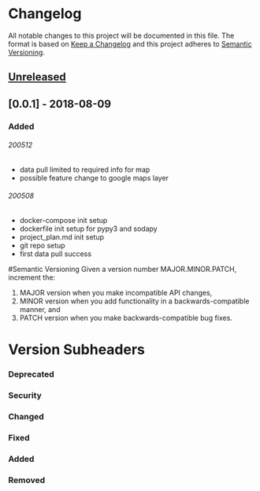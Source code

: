 # Changelog
All notable changes to this project will be documented in this file. The format is based on [Keep a Changelog](http://keepachangelog.com/en/1.0.0/) and this project adheres to [Semantic Versioning](http://semver.org/spec/v2.0.0.html).

## [Unreleased]


## [0.0.1] - 2018-08-09
### Added
###### 200512
- data pull limited to required info for map
- possible feature change to google maps layer

###### 200508
- docker-compose init setup
- dockerfile init setup for pypy3 and sodapy
- project_plan.md init setup
- git repo setup
- first data pull success


#Semantic Versioning
Given a version number MAJOR.MINOR.PATCH, increment the:
1. MAJOR version when you make incompatible API changes,
2. MINOR version when you add functionality in a backwards-compatible manner, and
3. PATCH version when you make backwards-compatible bug fixes.

# Version Subheaders
### Deprecated
### Security
### Changed
### Fixed
### Added
### Removed

[Unreleased]: https://github.com/[userID]/[project]/compare/v1.0.0...HEAD  
[0.0.7]: https://github.com/[userID]/[project]/compare/v0.0.4...v0.0.7  
[0.0.4]: https://github.com/[userID]/[project]/compare/v0.0.1...v0.0.4  

